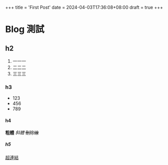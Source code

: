 +++
title = 'First Post'
date = 2024-04-03T17:36:08+08:00
draft = true
+++

# Blog 測試

## h2

1. 一一一
2. 二二二
3. 三三三

### h3

* 123
* 456
* 789

#### h4

**粗體**
_斜體_
~~刪除線~~

##### h5

[超連結](https://www.google.com)